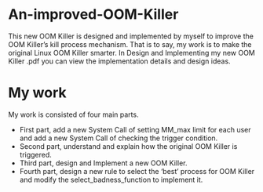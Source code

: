 # An-improved-OOM-Killer
This new OOM Killer is designed and implemented by myself to  improve the OOM Killer’s kill process mechanism. That is to say, my work is to make the original Linux OOM Killer smarter.
In Design and Implementing my new OOM Killer .pdf you can view the implementation details and design ideas.
# My work
My work is consisted of four main parts. 
* First part, add a new System Call of setting
MM_max limit for each user and add a new System Call of checking the trigger condition.
* Second part, understand and explain how the original OOM Killer is triggered.
* Third part, design and Implement a new OOM Killer. 
* Fourth part, design a new rule to select the ‘best’
process for OOM Killer and modify the select_badness_function to implement it.

